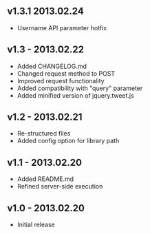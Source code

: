## v1.3.1 2013.02.24
* Username API parameter hotfix

## v1.3 - 2013.02.22
* Added CHANGELOG.md
* Changed request method to POST
* Improved request functionality
* Added compatibility with "query" parameter 
* Added minified version of jquery.tweet.js

## v1.2 - 2013.02.21
* Re-structured files
* Added config option for library path

## v1.1 - 2013.02.20
* Added README.md
* Refined server-side execution

## v1.0 - 2013.02.20
* Initial release
